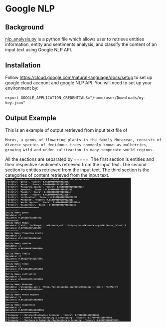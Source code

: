 # Google NLP
## Background
[nlp_analysis.py](https://github.com/primnp/EC601_HW2/blob/main/GoogleNLP/nlp_analysis.py) is a python file which allows user to retrieve entities information, entity and sentiments analysis, and classify the content of an input text using Google NLP API.

## Installation
Follow https://cloud.google.com/natural-language/docs/setup to set up google cloud account and google NLP API. You will need to set up your environment by:
```
export GOOGLE_APPLICATION_CREDENTIALS="/home/user/Downloads/my-key.json"
```

## Output Example
This is an example of output retrieved from input text file of
```
Morus, a genus of flowering plants in the family Moraceae, consists of diverse species of deciduous trees commonly known as mulberries, growing wild and under cultivation in many temperate world regions.
```
All the sections are separated by =====.
The first section is entities and their respective sentiments retrieved from the input text.
The second section is entities retrieved from the input text.
The third section is the categories of content retrieved from the input text.
<img src="./nlp_output.png" width="80%" />
